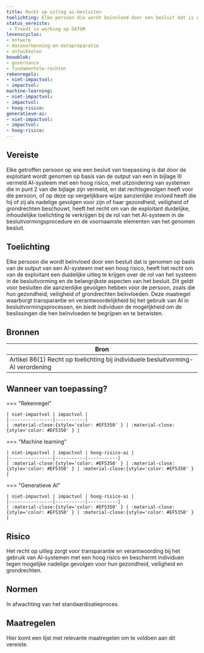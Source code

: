 ```yaml
---
title: Recht op uitleg ai-besluiten 
toelichting: Elke persoon die wordt beïnvloed door een besluit dat is genomen op basis van de output van een ai-systeem met een hoog risico, heeft het recht om van de exploitant een duidelijke uitleg te krijgen over de rol van het systeem in de besluitvorming en de belangrijkste aspecten van het besluit dit geldt voor besluiten die aanzienlijke gevolgen hebben voor de persoon, zoals die hun gezondheid, veiligheid of grondrechten beïnvloeden deze maatregel waarborgt transparantie en verantwoordelijkheid bij het gebruik van ai in besluitvormingsprocessen, en biedt individuen de mogelijkheid om de beslissingen die hen beïnvloeden te begrijpen en te betwisten
status_vereiste: 
 - Treedt in werking op DATUM
levenscyclus: 
- ontwerp
- dataverkenning-en-datapreparatie
- ontwikkelen
bouwblok: 
- governance
- fundamentele-rechten
rekenregels: 
- niet-impactvol: 
- impactvol: 
machine-learning: 
- niet-impactvol: 
- impactvol: 
- hoog-risico: 
generatieve-ai: 
- niet-impactvol: 
- impactvol: 
- hoog-risico: 
---
```


<!-- tags -->
## Vereiste

Elke getroffen persoon op wie een besluit van toepassing is dat door de exploitant wordt genomen op basis van de output van een in bijlage III vermeld AI-systeem met een hoog risico, met uitzondering van systemen die in punt 2 van die bijlage zijn vermeld, en dat rechtsgevolgen heeft voor die persoon, of op deze op vergelijkbare wijze aanzienlijke invloed heeft die hij of zij als nadelige gevolgen voor zijn of haar gezondheid, veiligheid of grondrechten beschouwt, heeft het recht om van de exploitant duidelijke, inhoudelijke toelichting te verkrijgen bij de rol van het AI-systeem in de besluitvormingsprocedure en de voornaamste elementen van het genomen besluit.

## Toelichting 

Elke persoon die wordt beïnvloed door een besluit dat is genomen op basis van de output van een AI-systeem met een hoog risico, heeft het recht om van de exploitant een duidelijke uitleg te krijgen over de rol van het systeem in de besluitvorming en de belangrijkste aspecten van het besluit.
Dit geldt voor besluiten die aanzienlijke gevolgen hebben voor de persoon, zoals die hun gezondheid, veiligheid of grondrechten beïnvloeden.
Deze maatregel waarborgt transparantie en verantwoordelijkheid bij het gebruik van AI in besluitvormingsprocessen, en biedt individuen de mogelijkheid om de beslissingen die hen beïnvloeden te begrijpen en te betwisten.

## Bronnen 

| Bron                        |
|-----------------------------|
|Artikel 86(1) Recht op toelichting bij individuele besluitvorming- AI verordening|

## Wanneer van toepassing? 

=== "Rekenregel"

	| niet-impactvol | impactvol | 
	|----------------|-----------| 
	| :material-close:{style='color: #EF5350' } | :material-close:{style='color: #EF5350' } |

=== "Machine learning"

	| niet-impactvol | impactvol | hoog-risico-ai | 
	|----------------|-----------|-----------| 
	| :material-close:{style='color: #EF5350' } | :material-close:{style='color: #EF5350' } | :material-close:{style='color: #EF5350' } |

=== "Generatieve AI"

	| niet-impactvol | impactvol | hoog-risico-ai | 
	|----------------|-----------|-----------| 
	| :material-close:{style='color: #EF5350' } | :material-close:{style='color: #EF5350' } | :material-close:{style='color: #EF5350' } |

## Risico 

Het recht op uitleg zorgt voor transparantie en verantwoording bij het gebruik van AI-systemen met een hoog risico en beschermt individuen tegen mogelijke nadelige gevolgen voor hun gezondheid, veiligheid en grondrechten.


## Normen 

In afwachting van het standaardisatieproces. 

## Maatregelen 

Hier komt een lijst met relevante maatregelen om te voldoen aan dit vereiste. 

